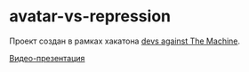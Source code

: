 # avatar-vs-repression  

Проект создан в рамках хакатона [devs against The Machine](https://github.com/developers-against-repressions/devs-against-the-machine).

[Видео-презентация](https://drive.google.com/file/d/1XbVW8pgYjklVdfM2DgX-C3MhEQT1ck0t/view?usp=sharing)

